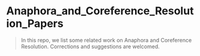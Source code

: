 # Anaphora_and_Coreference_Resolution_Papers
> In this repo, we list some related work on Anaphora and Coreference Resolution. Corrections and suggestions are welcomed. 
